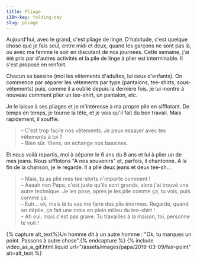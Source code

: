 ```yaml
---
title: Pliage
i18n-key: folding-day
slug: pliage
---
```


Aujourd'hui, avec le grand, c'est pliage de linge. D'habitude, c'est quelque
chose que je fais seul, entre midi et deux, quand les garçons ne sont pas là, ou
avec ma femme le soir en discutant de nos journées. Cette semaine, j'ai été pris
par d'autres activités et la pile de linge à plier est interminable. Il s'est
proposé en renfort.

Chacun sa bassine (moi les vêtements d'adultes, lui ceux d'enfants). On commence
par séparer les vêtements par type (pantalons, tee-shirts, sous-vêtements) puis,
comme il a oublié depuis la dernière fois, je lui montre à nouveau comment plier
un tee-shirt, un pantalon, etc.

Je le laisse à ses pliages et je m'intéresse à ma propre pile en sifflotant. De
temps en temps, je tourne la tête, et je vois qu'il fait du bon travail. Mais
rapidement, il souffle.

> – C'est trop facile nos vêtements. Je peux essayer avec tes vêtements à toi
> ?  
> – Bien sûr. Viens, on échange nos bassines.

Et nous voilà repartis, moi à séparer le 6 ans du 8 ans et lui à plier un de mes
jeans. Nous sifflotons "À nos souvenirs" et, parfois, il chantonne. À la fin de
la chanson, je le regarde. Il a plié deux jeans et deux tee-sh…

> – Mais, tu as plié mes tee-shirts n'importe comment !  
> – Aaaah non Papa, c'est juste qu'ils sont grands, alors j'ai trouvé une autre
> technique. Je les pose, après je les plie comme ça, tu vois, puis comme ça.  
> – Euh… ok, mais là tu vas me faire des plis énormes. Regarde, quand on déplie,
> ça fait une croix en plein milieu du tee-shirt !  
> – Ah oui, mais c'est pas grave. Tu travailles à la maison, toi, personne te
> voit !

{% capture alt_text%}Un homme dit à un autre homme : "Ok, tu marques un point.
Passons à autre chose".{% endcapture %} {% include video_as_a_gif.html.liquid
url="/assets/images/papa/2019-03-09/fair-point"
alt=alt_text
%}
